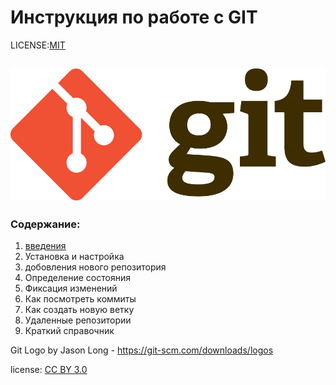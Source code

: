 # Инструкция по работе с GIT


LICENSE:[MIT](License.md)

![Git](./assets/Git.png)
---

### Содержание:

1. [введения](Introductions.md) 
2. Установка и настройка 
3. добовления нового репозитория 
4. Определение состояния
5. Фиксация изменений
6. Как посмотреть коммиты
7. Как создать новую ветку 
8. Удаленные репозитории
9. Краткий справочник











Git Logo by Jason Long  - https://git-scm.com/downloads/logos

license: [CC BY 3.0](https://creativecommons.org/licenses/by/3.0/)

